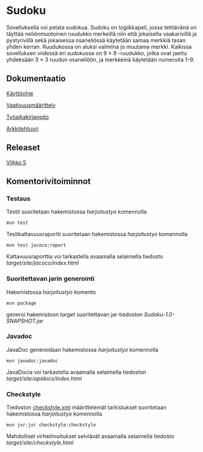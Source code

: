 # Sudoku

Sovelluksella voi pelata sudokua. Sudoku on logiikkapeli, jossa tehtävänä on täyttää neliönmuotoinen ruudukko merkeillä niin että jokaisella vaakarivillä ja pystyrivillä sekä jokaisessa osaneliössä käytetään samaa merkkiä tasan yhden kerran. Ruudukossa on aluksi valmiina jo muutama merkki. Kaikissa sovelluksen viidessä eri sudokussa on 9 × 9 -ruudukko, jotka ovat jaettu yhdeksään 3 × 3 ruudun osaneliöön, ja merkkeinä käytetään numeroita 1–9.

## Dokumentaatio

[Käyttöohje](https://github.com/henrhaat/otm-harkkatyo/blob/master/harjoitustyo/dokumentointi/kayttoohje.md)

[Vaativuusmäärittely](https://github.com/henrhaat/otm-harkkatyo/blob/master/harjoitustyo/dokumentointi/vaativuusmaarittely.md)

[Työaikakirjanpito](https://github.com/henrhaat/otm-harkkatyo/blob/master/harjoitustyo/dokumentointi/tuntikirjanpito.md)

[Arkkitehtuuri](https://github.com/henrhaat/otm-harkkatyo/blob/master/harjoitustyo/dokumentointi/arkkitehtuuri.md)

## Releaset

[Viikko 5](https://github.com/henrhaat/otm-harkkatyo/releases/tag/viikko5)

## Komentorivitoiminnot

### Testaus

Testit suoritetaan hakemistossa *harjoitustyo* komennolla

```
mvn test 
```

Testikattavuusraportti suoritetaan hakemistossa *harjoitustyo* komennolla

```
mvn test jacoco:report 
```

Kattavuusraporttia voi tarkastella avaamalla selaimella tiedosto *target/site/jacoco/index.html*

### Suoritettavan jarin generointi

Hakemistossa *harjoitustyo* komento

```
mvn package 
```

generoi hakemistoon *target*  suoritettavan jar-tiedoston *Sudoku-1.0-SNAPSHOT.jar*

### Javadoc

JavaDoc generoidaan hakemistossa *harjoitustyo* komennolla

```
mvn javadoc:javadoc 
```

JavaDocia voi tarkastella avaamalla selaimella tiedoston *target/site/apidocs/index.html* 

### Checkstyle

Tiedoston [checkstyle.xml](https://github.com/henrhaat/otm-harkkatyo/blob/master/harjoitustyo/checkstyle.xml) määrittelemät tarkistukset suoritetaan hakemistossa *harjoitustyo* komennolla

```
mvn jxr:jxr checkstyle:checkstyle
```

Mahdolliset virheilmoitukset selviävät avaamalla selaimella tiedosto *target/site/checkstyle.html*

